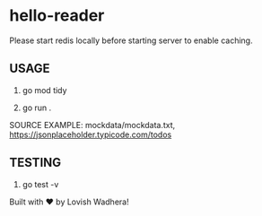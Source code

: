 # hello-reader

Please start redis locally before starting server to enable caching.

## USAGE

1) go mod tidy 

2) go run . <source>

SOURCE EXAMPLE: mockdata/mockdata.txt, https://jsonplaceholder.typicode.com/todos

## TESTING

1) go test -v

Built with ❤️ by Lovish Wadhera!